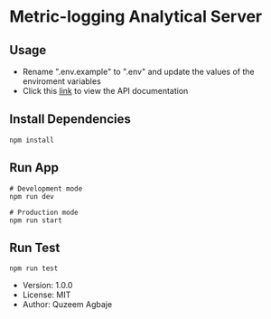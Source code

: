 # Metric-logging Analytical Server

## Usage

- Rename ".env.example" to ".env" and update the values of the enviroment variables
- Click this [link](https://zeemagmetriclogger.herokuapp.com/api/v1/doc) to view the API documentation

## Install Dependencies

```
npm install
```

## Run App

```
# Development mode
npm run dev

# Production mode
npm run start
```

## Run Test

```
npm run test
```

- Version: 1.0.0
- License: MIT
- Author: Quzeem Agbaje
